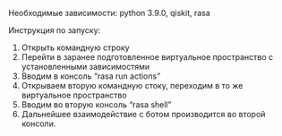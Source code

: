 Необходимые зависимости: python 3.9.0, qiskit, rasa

Инструкция по запуску:
1.	Открыть командную строку
2.	Перейти в заранее подготовленное виртуальное пространство с установленными зависимостями
3.	Вводим в консоль “rasa run actions”
4.	Открываем вторую командную стоку, переходим в то же виртуальное пространство
5.	Вводим во вторую консоль “rasa shell”
6.	Дальнейшее взаимодействие с ботом производится во второй консоли.
